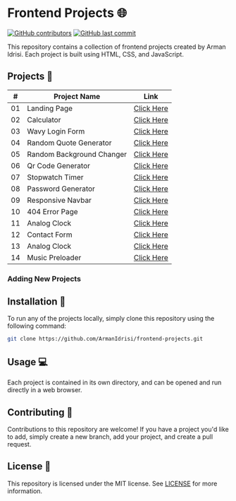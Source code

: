 # Frontend Projects 🌐

[![GitHub contributors](https://img.shields.io/github/contributors/ArmanIdrisi/frontend-projects)](https://github.com/ArmanIdrisi/frontend-projects/graphs/contributors)
[![GitHub last commit](https://img.shields.io/github/last-commit/ArmanIdrisi/frontend-projects)](https://github.com/ArmanIdrisi/frontend-projects/commits/main)

This repository contains a collection of frontend projects created by Arman Idrisi. Each project is built using HTML, CSS, and JavaScript.

## Projects 📂

| #   | Project Name    | Link                                      |
| --- | --------------- | ----------------------------------------- |
| 01  | Landing Page    | [Click Here](./project-1)                 |
| 02  | Calculator      | [Click Here](./project-2)                 |
| 03  | Wavy Login Form | [Click Here](./project-3_wavy_login_form) |
| 04  | Random Quote Generator| [Click Here](./project-4_random_quote_generator) |
| 05  | Random Background Changer| [Click Here](./project-5_random_color_changer) |
| 06  | Qr Code Generator| [Click Here](./project-6_qr_code_generator) |
| 07  | Stopwatch Timer| [Click Here](./project-7_stopwatch_timer) |
| 08 | Password Generator| [Click Here](./project-8_password_generator) |
| 09 |Responsive Navbar| [Click Here](./project-9_responsive_navbar) |
| 10 | 404 Error Page| [Click Here](./project-10_404_error_page) |
| 11 | Analog Clock| [Click Here](./project-11_analog_clock) |
| 12 | Contact Form| [Click Here](./project-12_contact_form) |
| 13 | Analog Clock| [Click Here](./project-13_profile_card) |
| 14 | Music Preloader| [Click Here](./project-14_music_loader) |


### Adding New Projects 

## Installation 🚀

To run any of the projects locally, simply clone this repository using the following command:

```bash
git clone https://github.com/ArmanIdrisi/frontend-projects.git
```

## Usage 💻

Each project is contained in its own directory, and can be opened and run directly in a web browser.

## Contributing 🤝

Contributions to this repository are welcome! If you have a project you'd like to add, simply create a new branch, add your project, and create a pull request.

## License 📝

This repository is licensed under the MIT license. See [LICENSE](/LICENSE) for more information.

